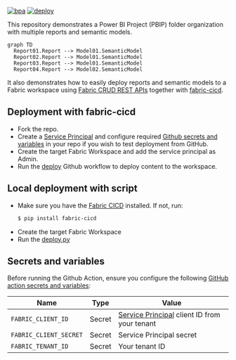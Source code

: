 [![bpa](https://github.com/RuiRomano/pbip-demo/actions/workflows/bpa.yml/badge.svg)](https://github.com/RuiRomano/pbip-demo/actions/workflows/bpa.yml) [![deploy](https://github.com/RuiRomano/pbip-demo/actions/workflows/deploy.yml/badge.svg)](https://github.com/RuiRomano/pbip-demo/actions/workflows/deploy.yml) 

This repository demonstrates a Power BI Project (PBIP) folder organization with multiple reports and semantic models.

```mermaid
graph TD
  Report01.Report --> Model01.SemanticModel
  Report02.Report --> Model01.SemanticModel
  Report03.Report --> Model01.SemanticModel
  Report04.Report --> Model02.SemanticModel

```

It also demonstrates how to easily deploy reports and semantic models to a Fabric workspace using [Fabric CRUD REST APIs](https://learn.microsoft.com/en-us/rest/api/fabric/articles/item-management/item-management-overview) together with [fabric-cicd](https://microsoft.github.io/fabric-cicd/latest/).

## Deployment with fabric-cicd

- Fork the repo.
- Create a [Service Principal](https://learn.microsoft.com/en-us/rest/api/fabric/articles/get-started/create-entra-app) and configure required [Github secrets and variables](#secrets-and-variables) in your repo if you wish to test deployment from GitHub.
- Create the target Fabric Workspace and add the service principal as Admin.
- Run the [deploy](/.github/workflows/deploy.yml) Github workflow to deploy content to the workspace.

## Local deployment with script

- Make sure you have the [Fabric CICD](https://microsoft.github.io/fabric-cicd/latest/) installed. If not, run:
    ```bash
    $ pip install fabric-cicd 
    ```
- Create the target Fabric Workspace
- Run the [deploy.py](./deploy.py)


## Secrets and variables

Before running the Github Action, ensure you configure the following [GitHub action secrets and variables](https://docs.github.com/en/actions/security-for-github-actions/security-guides/using-secrets-in-github-actions):

| Name            | Type   | Value                |
|-----------------|--------|----------------------|
| `FABRIC_CLIENT_ID`       | Secret | [Service Principal](https://learn.microsoft.com/en-us/entra/identity-platform/howto-create-service-principal-portal) client ID from your tenant   |
| `FABRIC_CLIENT_SECRET`   | Secret | Service Principal secret |
| `FABRIC_TENANT_ID` | Secret | Your tenant ID |
